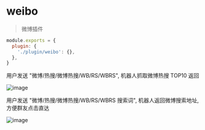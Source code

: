 # weibo

> 微博插件

```js
module.exports = {
  plugin: {
    './plugin/weibo': {},
  },
}
```

用户发送 "微博/热搜/微博热搜/WB/RS/WBRS", 机器人抓取微博热搜 TOP10 返回

![image](https://user-images.githubusercontent.com/8413791/115984455-ba7a5e00-a5d9-11eb-98e0-acaaf96ee74e.png)

用户发送 "微博/热搜/微博热搜/WB/RS/WBRS 搜索词", 机器人返回微博搜索地址, 方便群友点击直达

![image](https://user-images.githubusercontent.com/8413791/115984463-c2d29900-a5d9-11eb-8d28-7f917d2f5cc7.png)
